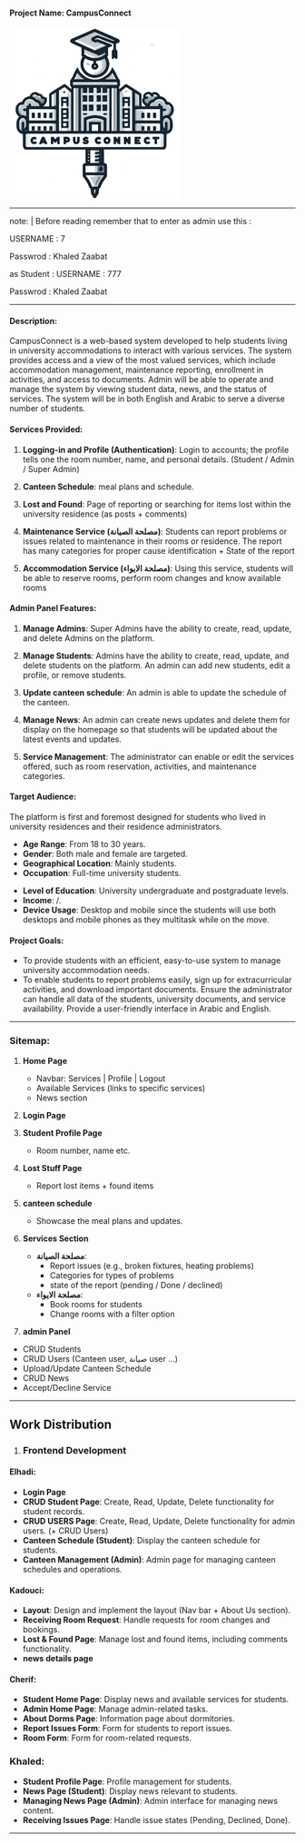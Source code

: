 
#### Project Name: CampusConnect
<img src="https://github.com/KhaledZaabat/CampusConnect/blob/main/assets/img/logo.png" alt="logo" width="300"/>

- ---
note: |
  Before reading remember that to enter as admin use this :

  USERNAME : 7 

  Passwrod :  Khaled Zaabat

  as Student : 
  USERNAME : 777 
  
  Passwrod :  Khaled Zaabat

- ---
#### Description:
CampusConnect is a web-based system developed to help students living in university accommodations to interact with various services. The system provides access and a view of the most valued services, which include accommodation management, maintenance reporting, enrollment in activities, and access to documents. Admin will be able to operate and manage the system by viewing student data, news, and the status of services. The system will be in both English and Arabic to serve a diverse number of students.

#### Services Provided:
1. **Logging-in and Profile (Authentication)**: Login to accounts; the profile tells one the room number, name, and personal details. (Student / Admin / Super Admin)

2. **Canteen Schedule**: meal plans and schedule.

3. **Lost and Found**: Page of reporting or searching for items lost within the university residence (as posts + comments)

4. **Maintenance Service (مصلحة الصيانة)**: Students can report problems or issues related to maintenance in their rooms or residence. The report has many categories for proper cause identification + State of the report

5. **Accommodation Service (مصلحة الايواء)**: Using this service, students will be able to reserve rooms, perform room changes and know available rooms 

#### Admin Panel Features:
1. **Manage Admins**: Super Admins have the ability to create, read, update, and delete Admins on the platform.

2. **Manage Students**: Admins have the ability to create, read, update, and delete students on the platform. An admin can add new students, edit a profile, or remove students.

3. **Update canteen schedule**: An admin is able to update the schedule of the canteen.

4. **Manage News**: An admin can create news updates and delete them for display on the homepage so that students will be updated about the latest events and updates.

5. **Service Management**: The administrator can enable or edit the services offered, such as room reservation, activities, and maintenance categories.

#### Target Audience:
The platform is first and foremost designed for students who lived in university residences and their residence administrators.

* **Age Range**: From 18 to 30 years.
* **Gender**: Both male and female are targeted.
* **Geographical Location**: Mainly students.
* **Occupation**: Full-time university students.
- **Level of Education**: University undergraduate and postgraduate levels.
- **Income**: /.
- **Device Usage**: Desktop and mobile since the students will use both desktops and mobile phones as they multitask while on the move.

#### Project Goals:
- To provide students with an efficient, easy-to-use system to manage university accommodation needs.
- To enable students to report problems easily, sign up for extracurricular activities, and download important documents.
Ensure the administrator can handle all data of the students, university documents, and service availability.
Provide a user-friendly interface in Arabic and English.
 
---
 ### Sitemap:
 
1. **Home Page**
   - Navbar: Services | Profile | Logout
   - Available Services (links to specific services)
   - News section
   
2. **Login Page**

3. **Student Profile Page**
   - Room number, name etc.

4. **Lost Stuff Page**
   - Report lost items + found items

5. **canteen schedule**
   - Showcase the meal plans and updates.

6. **Services Section**
   - **مصلحة الصيانة**: 
     - Report issues (e.g., broken fixtures, heating problems)
     - Categories for types of problems
     - state of the report (pending / Done / declined)
   - **مصلحة الايواء**:
     - Book rooms for students
     - Change rooms with a filter option

7. **admin Panel**
- CRUD Students
- CRUD Users (Canteen user, صيانة user ...)
- Upload/Update Canteen Schedule
- CRUD News
- Accept/Decline Service

---

## Work Distribution

1. ### Frontend Development
#### Elhadi:
- **Login Page**
- **CRUD Student Page**: Create, Read, Update, Delete functionality for student records.
- **CRUD USERS Page**: Create, Read, Update, Delete functionality for admin users. (+ CRUD Users)
- **Canteen Schedule (Student)**: Display the canteen schedule for students.
- **Canteen Management (Admin)**: Admin page for managing canteen schedules and operations.


#### Kadouci:
- **Layout**: Design and implement the layout (Nav bar + About Us section).
- **Receiving Room Request**: Handle requests for room changes and bookings.
- **Lost & Found Page**: Manage lost and found items, including comments functionality.
- **news details page**

#### Cherif:
- **Student Home Page**: Display news and available services for students.
- **Admin Home Page**: Manage admin-related tasks.
- **About Dorms Page**: Information page about dormitories.
- **Report Issues Form**: Form for students to report issues.
- **Room Form**: Form for room-related requests.

### Khaled:
- **Student Profile Page**: Profile management for students.
- **News Page (Student)**: Display news relevant to students.
- **Managing News Page (Admin)**: Admin interface for managing news content.
- **Receiving Issues Page**: Handle issue states (Pending, Declined, Done).


---

